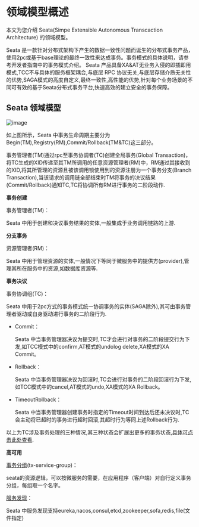 # 领域模型概述

本文为您介绍 Seata(Simpe Extensible Autonomous Transcaction Architecture) 的领域模型。

Seata 是一款针对分布式架构下产生的数据一致性问题而诞生的分布式事务产品，使用2pc或基于base理论的最终一致性来达成事务。事务模式的具体说明，请参考开发者指南中的事务模式介绍。 Seata 产品具备XA&AT无业务入侵的即插即用模式,TCC不与具体的服务框架耦合,与底层 RPC 协议无关,与底层存储介质无关性的优势,SAGA模式的高度自定义,最终一致性,高性能的优势,针对每个业务场景的不同可有效的基于Seata分布式事务平台,快速高效的建立安全的事务保障。

## Seata 领域模型

![image](https://img.alicdn.com/tfs/TB19qmhOrY1gK0jSZTEXXXDQVXa-1330-924.png)

如上图所示，Seata 中事务生命周期主要分为Begin(TM),Registry(RM),Commit/Rollback(TM&TC)这三部分。

事务管理者(TM)通过rpc至事务协调者(TC)创建全局事务(Global Transaction)，将TC生成的XID传递至其TM所调用的任意资源管理者(RM)中，RM通过其接收到的XID,将其所管理的资源且被该调用锁使用到的资源注册为一个事务分支(Branch Transaction),当该请求的调用链全部结束时TM将事务的决议结果(Commit/Rollback)通知TC,TC将协调所有RM进行事务的二阶段动作.

**事务创建**

事务管理者(TM)：

Seata 中用于创建和决议事务结果的实体,一般集成于业务调用链路的上游.

**分支事务**

资源管理者(RM)：

Seata 中用于管理资源的实体,一般情况下等同于微服务中的提供方(provider),管理其所在服务中的资源,如数据库资源等.

**事务决议**

事务协调组(TC)：

Seata 中用于2pc方式的事务模式统一协调事务的实体(SAGA除外),其可由事务管理者驱动或自身驱动进行事务的二阶段行为.

- Commit：

  Seata 中当事务管理器决议为提交时,TC才会进行对事务的二阶段提交行为下发,如TCC模式中的confirm,AT模式的undolog delete,XA模式的XA Commit。

- Rollback：

  Seata 中当事务管理器决议为回滚时,TC会进行对事务的二阶段回滚行为下发,如TCC模式中的cancel,AT模式的undo,XA模式的XA Rollback。

- TimeoutRollback：

  Seata 中当事务管理器创建事务时指定的Timeout时间到达后还未决议时,TC会主动将已超时的事务进行超时回滚,其超时行为等同上述Rollback行为.

以上为TC涉及事务处理的三种情况,其三种状态会扩展出更多的事务状态,[具体可点击此处查看](https://seata.io/zh-cn/docs/user/appendix/global-transaction-status.html).

**高可用**

[事务分组](https://seata.io/zh-cn/docs/user/txgroup/transaction-group.html)(tx-service-group)：

seata的资源逻辑，可以按微服务的需要，在应用程序（客户端）对自行定义事务分组，每组取一个名字。

[服务发现](https://seata.io/zh-cn/docs/user/registry/index.html)：

Seata 中服务发现支持eureka,nacos,consul,etcd,zookeeper,sofa,redis,file(文件指定)